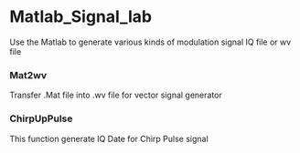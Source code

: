# Matlab_Signal_lab
Use the Matlab to generate various kinds of modulation signal IQ file or wv file 

### Mat2wv 
Transfer .Mat file into .wv file for vector signal generator

### ChirpUpPulse
This function generate IQ Date for Chirp Pulse signal
